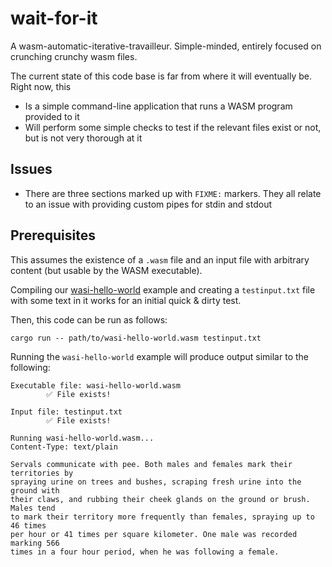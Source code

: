 # wait-for-it
A wasm-automatic-iterative-travailleur. Simple-minded, entirely focused on crunching crunchy wasm files.

The current state of this code base is far from where it will eventually be. Right now, this

* Is a simple command-line application that runs a WASM program provided to it
* Will perform some simple checks to test if the relevant files exist or not, but is not very thorough at it
## Issues

* There are three sections marked up with `FIXME:` markers. They all relate to an issue with providing custom pipes for stdin and stdout 
## Prerequisites

This assumes the existence of a `.wasm` file and an input file with arbitrary content (but usable by the WASM executable).

Compiling our [wasi-hello-world](https://github.com/servals/wasm-samples/tree/main/wasi-hello-world) example and creating a `testinput.txt` file with some text in it works for an initial quick & dirty test.

Then, this code can be run as follows:

```
cargo run -- path/to/wasi-hello-world.wasm testinput.txt
```

Running the `wasi-hello-world` example will produce output similar to the following:
```
Executable file: wasi-hello-world.wasm
        ✅ File exists!

Input file: testinput.txt
        ✅ File exists!

Running wasi-hello-world.wasm...
Content-Type: text/plain

Servals communicate with pee. Both males and females mark their territories by
spraying urine on trees and bushes, scraping fresh urine into the ground with
their claws, and rubbing their cheek glands on the ground or brush. Males tend
to mark their territory more frequently than females, spraying up to 46 times
per hour or 41 times per square kilometer. One male was recorded marking 566
times in a four hour period, when he was following a female.
```
